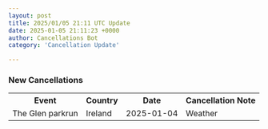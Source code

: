 ```yaml
---
layout: post
title: 2025/01/05 21:11 UTC Update
date: 2025-01-05 21:11:23 +0000
author: Cancellations Bot
category: 'Cancellation Update'

---
```


<h3>New Cancellations</h3>
<div class='hscrollable'>
<table style='width: 100%'>
    <tr>
        <th>Event</th>
        <th>Country</th>
        <th>Date</th>
        <th>Cancellation Note</th>
    </tr>
    <tr>
        <td>The Glen parkrun</td>
        <td>Ireland</td>
        <td>2025-01-04</td>
        <td>Weather</td>
    </tr>
</table>
</div>
